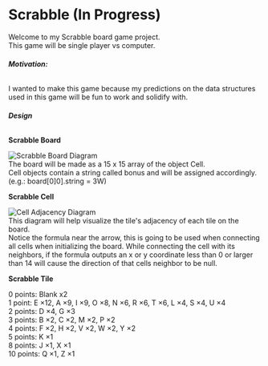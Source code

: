 # Scrabble (In Progress)
Welcome to my Scrabble board game project.  
This game will be single player vs computer.  

###### **Motivation:**  
I wanted to make this game because my predictions on the data structures used in this game will be fun to work and solidify with.

###### **Design**  
  
**Scrabble Board**  

![Scrabble Board Diagram](https://user-images.githubusercontent.com/54327713/94985023-256a2780-0518-11eb-8503-aa42e883ffca.jpg)  
The board will be made as a 15 x 15 array of the object Cell.  
Cell objects contain a string called bonus and will be assigned accordingly. (e.g.: board[0]0].string = 3W)
  
**Scrabble Cell**  

![Cell Adjacency Diagram](https://user-images.githubusercontent.com/54327713/94984360-d40a6a00-0510-11eb-9281-5bce37bad820.jpg)   
This diagram will help visualize the tile's adjacency of each tile on the board.  
Notice the formula near the arrow, this is going to be used when connecting all cells when initializing the board.
While connecting the cell with its neighbors, if the formula outputs an x or y coordinate less than 0 or larger than 14 will cause the direction of that cells neighbor to be null. 
  
  
**Scrabble Tile**  
  
0 points: Blank x2  
1 point: E ×12, A ×9, I ×9, O ×8, N ×6, R ×6, T ×6, L ×4, S ×4, U ×4  
2 points: D ×4, G ×3  
3 points: B ×2, C ×2, M ×2, P ×2  
4 points: F ×2, H ×2, V ×2, W ×2, Y ×2  
5 points: K ×1  
8 points: J ×1, X ×1  
10 points: Q ×1, Z ×1  


